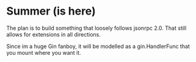 # Summer (is here)

The plan is to build something that loosely follows jsonrpc 2.0. That still allows for extensions in all directions.

Since im a huge Gin fanboy, it will be modelled as a gin.HandlerFunc that you mount where you want it.